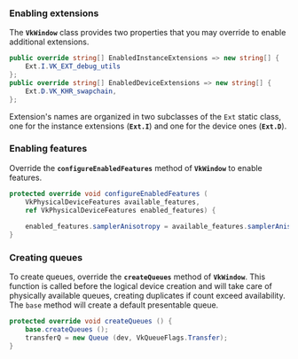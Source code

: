 ﻿### Enabling extensions

The **`VkWindow`** class provides two properties that you may override to enable additional extensions.

```csharp
public override string[] EnabledInstanceExtensions => new string[] {
    Ext.I.VK_EXT_debug_utils
};
public override string[] EnabledDeviceExtensions => new string[] {
    Ext.D.VK_KHR_swapchain,
};
```
Extension's names are organized in two subclasses of the `Ext` static class, one for the instance extensions (**`Ext.I`**) and one for the device ones (**`Ext.D`**).
### Enabling features

Override the **`configureEnabledFeatures`** method of **`VkWindow`** to enable features.
```csharp
protected override void configureEnabledFeatures (
    VkPhysicalDeviceFeatures available_features,
    ref VkPhysicalDeviceFeatures enabled_features) {    
    
    enabled_features.samplerAnisotropy = available_features.samplerAnisotropy;
}
```
### Creating queues

To create queues, override the **`createQueues`** method of **`VkWindow`**. This function is called before the logical device creation and will take care of physically available queues, creating duplicates if count exceed availability. The `base` method will create a default presentable queue.

```csharp
protected override void createQueues () {
	base.createQueues ();
	transferQ = new Queue (dev, VkQueueFlags.Transfer);
}
```